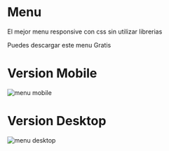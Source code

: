 # Menu
El mejor menu responsive con css sin utilizar librerias 

Puedes descargar este menu Gratis
# Version Mobile
![menu mobile](https://i.postimg.cc/nz0K0Mmn/imagen-2024-01-15-145944321.png)
# Version Desktop
![menu desktop](https://i.postimg.cc/gj85xv5g/menu-desktop.png)
